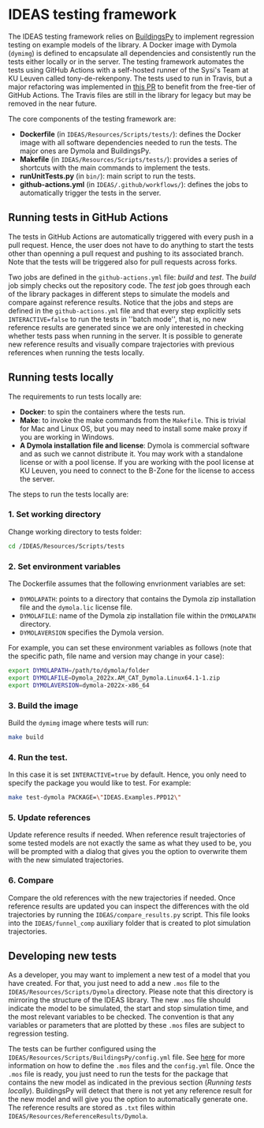 IDEAS testing framework
============

The IDEAS testing framework relies on [BuildingsPy](https://simulationresearch.lbl.gov/modelica/buildingspy/) to 
implement regression testing on example models of the library. 
A Docker image with Dymola (`dymimg`) is defined to encapsulate all dependencies and consistently run the tests either 
locally or in the server. 
The testing framework automates the tests using GitHub Actions with a self-hosted runner of the Sysi's Team at KU Leuven called 
tony-de-rekenpony. 
The tests used to run in Travis, but a major refactoring was implemented in 
[this PR](https://github.com/open-ideas/IDEAS/pull/1319) to benefit from the free-tier of GitHub Actions.
The Travis files are still in the library for legacy but may be removed in the near future. 

The core components of the testing framework are:
- **Dockerfile** (in `IDEAS/Resources/Scripts/tests/`): defines the Docker image with all software dependencies needed 
to run the tests. The major ones are Dymola and BuildingsPy. 
- **Makefile** (in `IDEAS/Resources/Scripts/tests/`): provides a series of shortcuts with the main commands to implement 
the tests. 
- **runUnitTests.py** (in `bin/`): main script to run the tests. 
- **github-actions.yml** (in `IDEAS/.github/workflows/`): defines the jobs to automatically trigger the tests in the 
server. 

## Running tests in GitHub Actions 
The tests in GitHub Actions are automatically triggered with every push in a pull request. Hence, the user does not 
have to do anything to start the tests other than openning a pull request and pushing to its associated branch. 
Note that the tests will be triggered also for pull requests across forks. 

Two jobs are defined in the `github-actions.yml` file: *build* and *test*. The *build* job simply checks out the 
repository code. The *test* job goes through each of the library packages in different steps to simulate the models and 
compare against reference results. 
Notice that the jobs and steps are defined in the `github-actions.yml` file and that every step explicitly sets 
`INTERACTIVE=false` to run the tests in 
''batch mode'', that is, no new reference results are generated since we are only interested in checking whether tests 
pass when running in the server. 
It is possible to generate new reference results and visually compare trajectories with previous references when running 
the tests locally.

## Running tests locally
The requirements to run tests locally are:

- **Docker**: to spin the containers where the tests run. 
- **Make**: to invoke the make commands from the `Makefile`. This is trivial for Mac and Linux OS, but you may need to 
install some make proxy if you are working in Windows. 
- **A Dymola installation file and license**: Dymola is commercial software and as such we cannot distribute it. 
You may work with a standalone license or with a pool license. If you are working with the pool license at KU Leuven, 
you need to connect to the B-Zone for the license to access the server.

The steps to run the tests locally are:

### 1. Set working directory
Change working directory to tests folder:
```bash
cd /IDEAS/Resources/Scripts/tests
```

### 2. Set environment variables 
The Dockerfile assumes that the following envrionment variables are set:
- `DYMOLAPATH`: points to a directory that contains the Dymola zip installation file and the `dymola.lic` license file.
- `DYMOLAFILE`: name of the Dymola zip installation file within the `DYMOLAPATH` directory.
- `DYMOLAVERSION` specifies the Dymola version.

For example, you can set these environment variables as follows (note that the specific path, file name and version may 
change in your case):
```bash
export DYMOLAPATH=/path/to/dymola/folder
export DYMOLAFILE=Dymola_2022x.AM_CAT_Dymola.Linux64.1-1.zip
export DYMOLAVERSION=dymola-2022x-x86_64
```

### 3. Build the image
Build the `dymimg` image where tests will run:
```bash
make build
```

### 4. Run the test. 
In this case it is set `INTERACTIVE=true` by default. Hence, you only need to specify the package you would like to 
test. For example:
```bash
make test-dymola PACKAGE=\"IDEAS.Examples.PPD12\"
```

### 5. Update references 
Update reference results if needed. When reference result trajectories of some tested models are not exactly the same as 
what they used to be, you will be prompted with a dialog that gives you the option to overwrite them with the new 
simulated trajectories. 

### 6. Compare 
Compare the old references with the new trajectories if needed. Once reference results are updated you can inspect the differences with the old trajectories by running the 
`IDEAS/compare_results.py` script. This file looks into the `IDEAS/funnel_comp` auxiliary folder that is created to plot 
simulation trajectories.

## Developing new tests
As a developer, you may want to implement a new test of a model that you have created. For that, you just need to add a 
new `.mos` file to the `IDEAS/Resources/Scripts/Dymola` directory. Please note that this directory is 
mirroring the structure of the IDEAS library. The new `.mos` file should indicate the model to be simulated,
the start and stop simulation time, and the most relevant variables to be checked. 
The convention is that any variables or parameters that are plotted by these `.mos` files are subject to regression 
testing. 

The tests can be further configured using the 
`IDEAS/Resources/Scripts/BuildingsPy/config.yml` file. See 
[here](https://simulationresearch.lbl.gov/modelica/buildingspy/development.html#module-buildingspy.development.regressiontest) 
for more information on how to define the `.mos` files and the `config.yml` file.
Once the `.mos` file is ready, you just need to run the tests for the package that contains the new model as indicated
in the previous section (*Running tests locally*).
BuildingsPy will detect that there is not yet any reference result for the new model and will give you the option to 
automatically generate one. The reference results are stored as `.txt` files within 
`IDEAS/Resources/ReferenceResults/Dymola`.